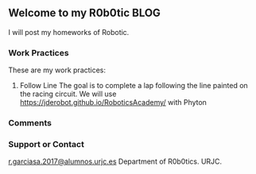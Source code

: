 ## Welcome to my R0b0tic BLOG

I will post my homeworks of Robotic.

### Work Practices

These are my work practices: 

1. Follow Line
The goal is to complete a lap following the line painted on the racing circuit.
We will use https://jderobot.github.io/RoboticsAcademy/ with Phyton



### Comments


### Support or Contact

r.garciasa.2017@alumnos.urjc.es
Department of R0b0tics. URJC.
